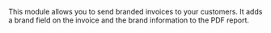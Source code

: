 This module allows you to send branded invoices to your customers. It
adds a brand field on the invoice and the brand information to the PDF
report.
